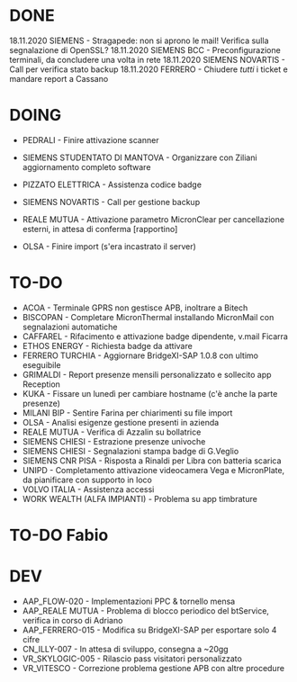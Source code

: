 # DONE
18.11.2020 SIEMENS - Stragapede: non si aprono le mail! Verifica sulla segnalazione di OpenSSL?
18.11.2020 SIEMENS BCC - Preconfigurazione terminali, da concludere una volta in rete
18.11.2020 SIEMENS NOVARTIS - Call per verifica stato backup 
18.11.2020 FERRERO - Chiudere *tutti* i ticket e mandare report a Cassano


# DOING
- PEDRALI - Finire attivazione scanner
- SIEMENS STUDENTATO DI MANTOVA - Organizzare con Ziliani aggiornamento completo software
- PIZZATO ELETTRICA - Assistenza codice badge

- SIEMENS NOVARTIS - Call per gestione backup
- REALE MUTUA - Attivazione parametro MicronClear per cancellazione esterni, in attesa di conferma [rapportino]
- OLSA - Finire import (s'era incastrato il server)


# TO-DO
- ACOA - Terminale GPRS non gestisce APB, inoltrare a Bitech
- BISCOPAN - Completare MicronThermal installando MicronMail con segnalazioni automatiche
- CAFFAREL - Rifacimento e attivazione badge dipendente, v.mail Ficarra
- ETHOS ENERGY - Richiesta badge da attivare
- FERRERO TURCHIA - Aggiornare BridgeXI-SAP 1.0.8 con ultimo eseguibile
- GRIMALDI - Report presenze mensili personalizzato e sollecito app Reception
- KUKA - Fissare un lunedì per cambiare hostname (c'è anche la parte presenze)
- MILANI BIP - Sentire Farina per chiarimenti su file import
- OLSA - Analisi esigenze gestione presenti in azienda
- REALE MUTUA - Verifica di Azzalin su bollatrice
- SIEMENS CHIESI - Estrazione presenze univoche
- SIEMENS CHIESI - Segnalazioni stampa badge di G.Veglio
- SIEMENS CNR PISA - Risposta a Rinaldi per Libra con batteria scarica
- UNIPD - Completamento attivazione videocamera Vega e MicronPlate, da pianificare con supporto in loco
- VOLVO ITALIA - Assistenza accessi
- WORK WEALTH (ALFA IMPIANTI) - Problema su app timbrature


# TO-DO Fabio



# DEV
- AAP_FLOW-020 - Implementazioni PPC & tornello mensa
- AAP_REALE MUTUA - Problema di blocco periodico del btService, verifica in corso di Adriano
- AAP_FERRERO-015 - Modifica su BridgeXI-SAP per esportare solo 4 cifre
- CN_ILLY-007 - In attesa di sviluppo, consegna a ~20gg 
- VR_SKYLOGIC-005 - Rilascio pass visitatori personalizzato
- VR_VITESCO - Correzione problema gestione APB con altre procedure

